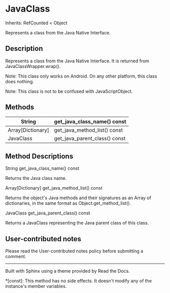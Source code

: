 # JavaClass

Inherits: RefCounted < Object

Represents a class from the Java Native Interface.

## Description

Represents a class from the Java Native Interface. It is returned from
JavaClassWrapper.wrap().

Note: This class only works on Android. On any other platform, this class does
nothing.

Note: This class is not to be confused with JavaScriptObject.

## Methods

String | get_java_class_name() const  
---|---  
Array[Dictionary] | get_java_method_list() const  
JavaClass | get_java_parent_class() const  
  
## Method Descriptions

String get_java_class_name() const

Returns the Java class name.

Array[Dictionary] get_java_method_list() const

Returns the object's Java methods and their signatures as an Array of
dictionaries, in the same format as Object.get_method_list().

JavaClass get_java_parent_class() const

Returns a JavaClass representing the Java parent class of this class.

## User-contributed notes

Please read the User-contributed notes policy before submitting a comment.

* * *

Built with Sphinx using a theme provided by Read the Docs.

  *[const]: This method has no side effects. It doesn't modify any of the instance's member variables.

